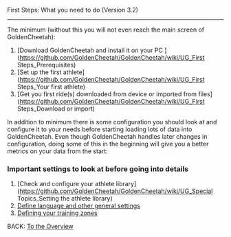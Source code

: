 First Steps: What you need to do (Version 3.2)
***
The minimum (without this you will not even reach the main screen of GoldenCheetah):

1. [Download GoldenCheetah and install it on your PC ](https://github.com/GoldenCheetah/GoldenCheetah/wiki/UG_First Steps_Prerequisites)
2. [Set up the first athlete](https://github.com/GoldenCheetah/GoldenCheetah/wiki/UG_First Steps_Your first athlete) 
3. [Get you first ride(s) downloaded from device or imported from files](https://github.com/GoldenCheetah/GoldenCheetah/wiki/UG_First Steps_Download or import) 

In addition to minimum there is some configuration you should look at and configure it to your needs before starting loading lots of data into GoldenCheetah. Even though GoldenCheetah handles later changes in configuration, doing some of this in the beginning will give you a better metrics on your data from the start:

### Important settings to look at before going into details

1. [Check and configure your athlete library](https://github.com/GoldenCheetah/GoldenCheetah/wiki/UG_Special Topics_Setting the athlete library) 
2. [Define language and other general settings](https://github.com/GoldenCheetah/GoldenCheetah/wiki/UG_Preferences_General) 
3. [Defining your training zones](https://github.com/GoldenCheetah/GoldenCheetah/wiki/UG_Preferences_Athlete_Training-Zones)

BACK: [To the Overview](https://github.com/GoldenCheetah/GoldenCheetah/wiki/UG_Main-Page_Users-Guide)